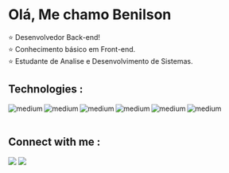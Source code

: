 # Olá, Me chamo Benilson  

:star: Desenvolvedor Back-end!
<br>
:star: Conhecimento básico em Front-end.
<br>
:star: Estudante de Analise e Desenvolvimento de Sistemas.
<br>


  
## Technologies :





<img align="left" alt="medium" src="https://img.shields.io/badge/java%20-%23ffffff.svg?&style=for-the-badge&logo=java&logoColor=red"/>

<img align="left" alt="medium" src="https://img.shields.io/badge/spring-%2344753D.svg?&style=for-the-badge&logo=spring&logoColor=incative"/>
<img align="left" alt="medium" src="https://img.shields.io/badge/C%23-%2343153D.svg?&style=for-the-badge&logo=c-sharp&logoColor=incative"/>

<img align="left" alt="medium" src="https://img.shields.io/badge/.net%20-256.svg?&style=for-the-badge&logo=.net&logoColor=white"/>

<img align="left" alt="medium" src="https://img.shields.io/badge/asp.net%20-8A2BE2.svg?&style=for-the-badge&logo=asp.net&logoColor=white"/>

<img align="left" alt="medium" src="https://img.shields.io/badge/MySQL-4169E1?style=for-the-badge&logo=mysql&logoColor=white"/>


<br>
<br>

## Connect with me :

<a href = "https://wa.me/5511985166315/"><img src="https://img.shields.io/badge/WhatsApp-25D366?style=for-the-badge&logo=whatsapp&logoColor=white" target="__blank"></a>
<a href = "https://www.linkedin.com/in/benilson-monteiro-37b6711a7/"><img src="https://img.shields.io/badge/linkedin-%230077B5.svg?&style=for-the-badge&logo=linkedin&logoColor=white" target="__blank"></a>






 










